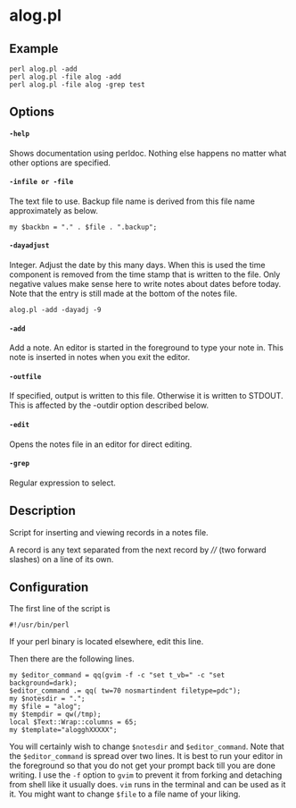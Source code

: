 # alog.pl

## Example

    perl alog.pl -add
    perl alog.pl -file alog -add
    perl alog.pl -file alog -grep test

## Options

#### `-help`

Shows documentation using perldoc. Nothing else happens no matter
what other options are specified.

#### `-infile or -file`

The text file to use. Backup file name is derived from this file
name approximately as below.

    my $backbn = "." . $file . ".backup";

#### `-dayadjust`

Integer. Adjust the date by this many days. When this is used the
time component is removed from the time stamp that is written to the
file. Only negative values make sense here to write notes about
dates before today. Note that the entry is still made at the bottom
of the notes file.

    alog.pl -add -dayadj -9

#### `-add`

Add a note. An editor is started in the foreground to type your note
in. This note is inserted in notes when you exit the editor.

#### `-outfile`

If specified, output is written to this file. Otherwise it is
written to STDOUT. This is affected by the -outdir option described
below.

#### `-edit`

Opens the notes file in an editor for direct editing.

#### `-grep`

Regular expression to select.

## Description

Script for inserting and viewing records in a notes file.

A record is any text separated from the next record by _//_ (two
forward slashes) on a line of its own.

## Configuration

The first line of the script is

~~~ 
#!/usr/bin/perl
~~~

If your perl binary is located elsewhere, edit this line.

Then there are the following lines.

~~~ 
my $editor_command = qq(gvim -f -c "set t_vb=" -c "set background=dark);
$editor_command .= qq( tw=70 nosmartindent filetype=pdc");
my $notesdir = ".";
my $file = "alog";
my $tempdir = qw(/tmp);
local $Text::Wrap::columns = 65;
my $template="alogghXXXXX";
~~~

You will certainly wish to change `$notesdir` and `$editor_command`.
Note that the `$editor_command` is spread over two lines. It is best
to run your editor in the foreground so that you do not get your
prompt back till you are done writing. I use the `-f` option to `gvim`
to prevent it from forking and detaching from shell like it usually
does. `vim` runs in the terminal and can be used as it it. You might
want to change `$file` to a file name of your liking.

